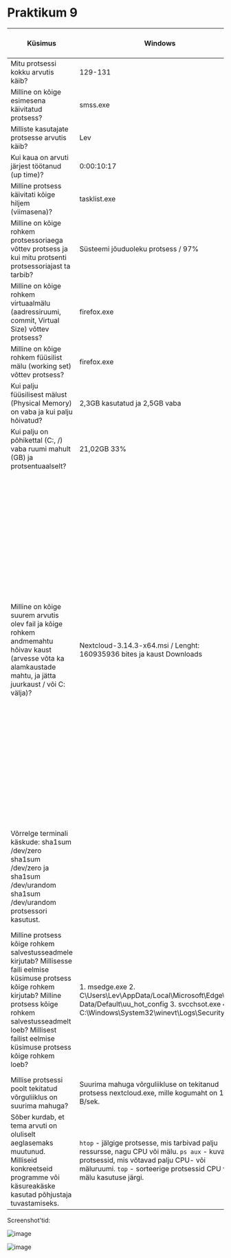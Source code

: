  # Praktikum 9


| Küsimus | Windows | Windowsi kasutatud töörist | Linux | Linuxi käsk
| --- | --- | --- | --- | --- |
| Mitu protsessi kokku arvutis käib? | 129-131 | Win + X -> Tegumihaldur -> Jõudlus | 253 | ps aux \| wc -l |
| Milline on kõige esimesena käivitatud protsess?  | smss.exe | Käsuviip -> tasklist | /sbin/init splash | ps aux --sort=start_time \| head -n 2 |
| Milliste kasutajate protsesse arvutis käib? | Lev | Tegumihaldur -> Kasutajad | lev root avahi syslog message+ systemd+ | ps aux	 |
| Kui kaua on arvuti järjest töötanud (up time)? | 0:00:10:17 | Tegumihaldur -> Jõudlus | 13:15:17 up 9 min,  1 user | uptime |
| Milline protsess käivitati kõige hiljem (viimasena)? | tasklist.exe | Käsuviip -> tasklist | /lib/systemd/ | ps aux --sort=-start_time |
| Milline on kõige rohkem protsessoriaega võttev protsess ja kui mitu protsenti protsessoriajast ta tarbib? | Süsteemi jõuduoleku protsess / 97% | Tegumihaldur -> Üksikasjad -> CPU | systemd-oomd | top |
| Milline on kõige rohkem virtuaalmälu (aadressiruumi, commit, Virtual Size) võttev protsess? | firefox.exe | Tegumihaldur -> Üksikasjad -> Mälu | gnome-shell | top-m |
| Milline on kõige rohkem füüsilist mälu (working set) võttev protsess? | firefox.exe | Tegumihaldur -> Üksikasjad -> Töökomplekt (mälu) | gnome-shell | top -o RES |
| Kui palju füüsilisest mälust (Physical Memory) on vaba ja kui palju hõivatud? | 2,3GB kasutatud ja 2,5GB vaba | Tegumihaldur -> Jõudlus -> Mälu | 1,7GB | free -h |
| Kui palju on põhikettal (C:, /) vaba ruumi mahult (GB) ja protsentuaalselt? | 21,02GB 33% | Win + X -> Kettahaldus | 14GB 45% | df -h |
| Milline on kõige suurem arvutis olev fail ja kõige rohkem andmemahtu hõivav kaust (arvesse võta ka alamkaustade mahtu, ja jätta juurkaust / või C: välja)? | Nextcloud-3.14.3-x64.msi / Lenght: 160935936 bites ja kaust Downloads | Powershell -> Get-ChildItem -Path . -Recurse  Where-Object { -not $_.PSIsContainer }  Sort-Object Length -Descending  Select-Object FullName, Length -First 1  / Get-ChildItem -Path . -Directory -Recurse  ForEach-Object { $_  Add-Member -MemberType NoteProperty -Name Size -Value (Get-ChildItem -Path $_.FullName -Recurse  Where-Object { -not $_.PSIsContainer }  Measure-Object -Property Length -Sum).Sum; $_ } Sort-Object Size -Descending  Select-Object FullName, Size -First 1 | Kaust: /home/lev Fail: ./snap/firefox/common/ .cache/mozilla/firefox /20lmd57f.default/cache2/entries/ CD1919CFFD6A82DA4D61359AF100488A4328AD6B | Fail: find -type f -exec du -h {} + \| sort -rh \| head -n 1 Alamkaust: du -h --max-depth=1 /home/lev \| sort -rh \| head -n 2 |
| Võrrelge terminali käskude: sha1sum /dev/zero sha1sum /dev/zero ja sha1sum /dev/urandom sha1sum /dev/urandom protsessori kasutust. |  | | pilt allpool, mõlemad käsud crash'isid terminali | |
| Milline protsess kõige rohkem salvestusseadmele kirjutab? Millisesse faili eelmise küsimuse protsess kõige rohkem kirjutab? Milline protsess kõige rohkem salvestusseadmelt loeb? Millisest failist eelmise küsimuse protsess kõige rohkem loeb? | 1. msedge.exe 2. C\Users\Lev\AppData/Local\Microsoft\Edge\User Data/Default\uu_hot_config 3. svcchsot.exe 4. C:\Windows\System32\winevt\Logs\Security.evtx | 1. Ressursimonitor -> Ketas -> Kettategevus -> Kirjutamine 2. Ressursimonitor -> Ketas -> Kettategevus -> Fail 3. Ressursimonitor -> Ketas -> Kettategevus -> Lugemine  4. Ressursimonitor -> Ketas -> Kettategevus -> Fail | | |
| Millise protsessi poolt tekitatud võrguliiklus on suurima mahuga?  | Suurima mahuga võrguliikluse on tekitanud protsess nextcloud.exe, mille kogumaht on 144 B/sek. | | | |
| Sõber kurdab, et tema arvuti on oluliselt aeglasemaks muutunud. Milliseid konkreetseid programme või käsureakäske kasutad põhjustaja tuvastamiseks.  | `htop` - jälgige protsesse, mis tarbivad palju ressursse, nagu CPU või mälu. `ps aux` - kuvage protsessid, mis võtavad palju CPU- või mäluruumi. `top` - sorteerige protsessid CPU või mälu kasutuse järgi. | | | |

Screenshot'tid:

![image](https://github.com/user-attachments/assets/72fd3f1b-5a7c-4cba-88f8-431b73240ca7)

![image](https://github.com/user-attachments/assets/1b639720-0a91-42c4-9a8a-71e90219c797)


